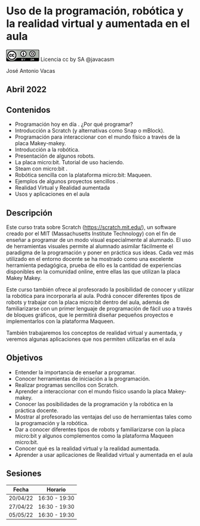 # Uso de la programación, robótica y la realidad virtual y aumentada en el aula

[![CCbySA](imagenes/CCbySQ_88x31.png)](./imagenes/Licencia_CC.png) Licencia cc by SA @javacasm

José Antonio Vacas 

## Abril 2022


## Contenidos

- Programación hoy en día . ¿Por qué programar?
- Introducción a Scratch (y alternativas como Snap o mBlock). 
- Programación para interaccionar con el mundo físico a través de la placa Makey-makey.
- Introducción a la robótica. 
- Presentación de algunos robots.
- La placa micro:bit. Tutorial de uso haciendo.
- Steam con micro:bit .
- Robótica sencilla con la plataforma micro:bit: Maqueen.
- Ejemplos de algunos proyectos sencillos .
- Realidad Virtual y Realidad aumentada
- Usos y aplicaciones en el aula

## Descripción

Este curso trata sobre Scratch (https://scratch.mit.edu/), un software creado por el MIT (Massachusetts Institute Technology) con el fin de enseñar a programar de un modo visual especialmente al alumnado. El uso de herramientas visuales permite al alumnado asimilar fácilmente el paradigma de la programación y poner en práctica sus ideas. Cada vez más utilizado en el entorno docente se ha mostrado como una excelente herramienta pedagógica, prueba de ello es la cantidad de experiencias disponibles en la comunidad online, entre ellas las que utilizan la placa Makey Makey.

Este curso también ofrece al profesorado la posibilidad de conocer y utilizar la robótica para incorporarla al aula. Podrá conocer diferentes tipos de robots y trabajar con la placa micro:bit dentro del aula, además de familiarizarse con un primer lenguaje de programación de fácil uso a través de bloques gráficos, que le permitirá diseñar pequeños proyectos e implementarlos con la plataforma Maqueen.

También trabajaremos los conceptos de realidad virtual y aumentada, y veremos algunas aplicaciones que nos permiten utilizarlas en el aula

## Objetivos

- Entender la importancia de enseñar a programar.
- Conocer herramientas de iniciación a la programación.
- Realizar programas sencillos con Scratch.
- Aprender a interaccionar con el mundo físico usando la placa Makey-makey.
- Conocer las posibilidades de la programación y la robótica en la práctica docente.
- Mostrar al profesorado las ventajas del uso de herramientas tales como la programación y la robótica.
- Dar a conocer diferentes tipos de robots y familiarizarse con la placa micro:bit y algunos complementos como la plataforma Maqueen micro:bit.
- Conocer qué es la realidad virtual y la realidad aumentada.
- Aprender a usar aplicaciones de Realidad virtual y aumentada en el aula

## Sesiones

Fecha| Horario
---|---
20/04/22|16:30 - 19:30
27/04/22|16:30 - 19:30
05/05/22|16:30 - 19:30

